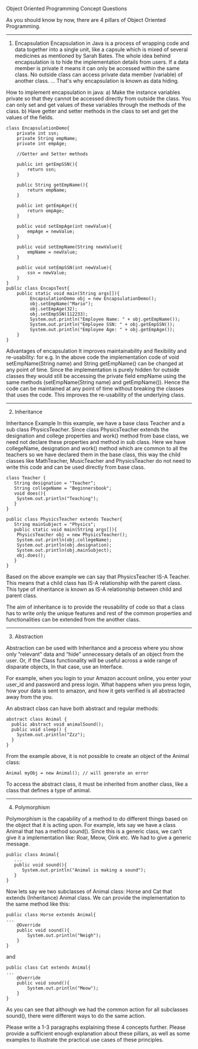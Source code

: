 Object Oriented Programming Concept Questions

As you should know by now, there are 4 pillars of Object Oriented Programming.

********************
1. Encapsulation
Encapsulation in Java is a process of wrapping code and data together into a single unit, like a capsule which is mixed of several medicines as mentioned by Sarah Bates. 
The whole idea behind encapsulation is to hide the implementation details from users. If a data member is private it means it can only be accessed within the same class. No outside class can access private data member (variable) of another class. ... That's why encapsulation is known as data hiding.

How to implement encapsulation in java:
a) Make the instance variables private so that they cannot be accessed directly from outside the class. You can only set and get values of these variables through the methods of the class.
b) Have getter and setter methods in the class to set and get the values of the fields.

    class EncapsulationDemo{
        private int ssn;
        private String empName;
        private int empAge;
    
        //Getter and Setter methods
    
        public int getEmpSSN(){
            return ssn;
        }
    
        public String getEmpName(){
            return empName;
        }
    
        public int getEmpAge(){
            return empAge;
        }
    
        public void setEmpAge(int newValue){
            empAge = newValue;
        }
    
        public void setEmpName(String newValue){
            empName = newValue;
        }
    
        public void setEmpSSN(int newValue){
            ssn = newValue;
        }
    }
    public class EncapsTest{
        public static void main(String args[]){
             EncapsulationDemo obj = new EncapsulationDemo();
             obj.setEmpName("Mario");
             obj.setEmpAge(32);
             obj.setEmpSSN(112233);
             System.out.println("Employee Name: " + obj.getEmpName());
             System.out.println("Employee SSN: " + obj.getEmpSSN());
             System.out.println("Employee Age: " + obj.getEmpAge());
        } 
    }

Advantages of encapsulation
It improves maintainability and flexibility and re-usability: for e.g. In the above code the implementation code of void setEmpName(String name) and String getEmpName() can be changed at any point of time. Since the implementation is purely hidden for outside classes they would still be accessing the private field empName using the same methods (setEmpName(String name) and getEmpName()). Hence the code can be maintained at any point of time without breaking the classes that uses the code. This improves the re-usability of the underlying class.


********************
2. Inheritance

Inheritance Example
In this example, we have a base class Teacher and a sub class PhysicsTeacher. Since class PhysicsTeacher extends the designation and college properties and work() method from base class, we need not declare these properties and method in sub class.
Here we have collegeName, designation and work() method which are common to all the teachers so we have declared them in the base class, this way the child classes like MathTeacher, MusicTeacher and PhysicsTeacher do not need to write this code and can be used directly from base class.

    class Teacher {
       String designation = "Teacher";
       String collegeName = "Beginnersbook";
       void does(){
        System.out.println("Teaching");
       }
    }
    
    public class PhysicsTeacher extends Teacher{
       String mainSubject = "Physics";
       public static void main(String args[]){
        PhysicsTeacher obj = new PhysicsTeacher();
        System.out.println(obj.collegeName);
        System.out.println(obj.designation);
        System.out.println(obj.mainSubject);
        obj.does();
       }
    }

Based on the above example we can say that PhysicsTeacher IS-A Teacher. This means that a child class has IS-A relationship with the parent class. This type of inheritance is known as IS-A relationship between child and parent class.

The aim of inheritance is to provide the reusability of code so that a class has to write only the unique features and rest of the common properties and functionalities can be extended from the another class.


********************
3. Abstraction

Abstraction can be used with Inheritance and a process where you show only “relevant” data and “hide” unnecessary details of an object from the user. Or, if the Class functionality will be useful across a wide range of disparate objects, In that case, use an Interface. 

For example, when you login to your Amazon account online, you enter your user_id and password and press login. What happens when you press login, how your data is sent to amazon, and how it gets verified is all abstracted away from the you.

An abstract class can have both abstract and regular methods:

    abstract class Animal {
      public abstract void animalSound();
      public void sleep() {
        System.out.println("Zzz");
      }
    }

From the example above, it is not possible to create an object of the Animal class:

    Animal myObj = new Animal(); // will generate an error

To access the abstract class, it must be inherited from another class, like a class that defines a type of animal. 


********************
4. Polymorphism
   
Polymorphism is the capability of a method to do different things based on the object that it is acting upon. For example, lets say we have a class Animal that has a method sound(). Since this is a generic class, we can’t give it a implementation like: Roar, Meow, Oink etc. We had to give a generic message.

    public class Animal{
       ...
       public void sound(){
          System.out.println("Animal is making a sound");   
       }
    }

Now lets say we two subclasses of Animal class: Horse and Cat that extends (Inheritance) Animal class. We can provide the implementation to the same method like this:

    public class Horse extends Animal{
    ...
        @Override
        public void sound(){
            System.out.println("Neigh");
        }
    }

and

    public class Cat extends Animal{
    ...
        @Override
        public void sound(){
            System.out.println("Meow");
        }
    }

As you can see that although we had the common action for all subclasses sound(), there were different ways to do the same action. 



Please write a 1-3 paragraphs explaining these 4 concepts further.  Please provide a sufficient enough explanation about these pillars, as well as some examples to illustrate the practical use cases of these principles.  

